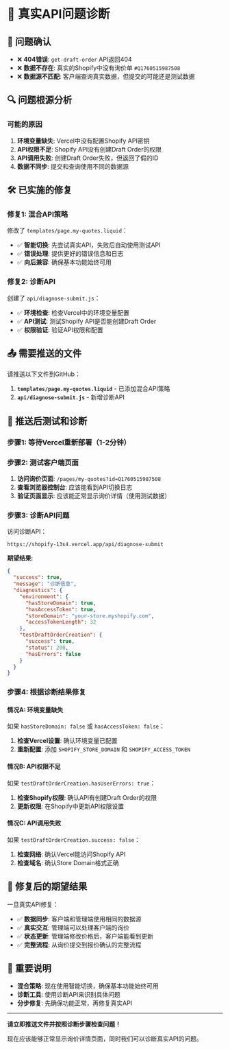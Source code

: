 # 🔧 真实API问题诊断

## 🚨 问题确认
- ❌ **404错误**: `get-draft-order` API返回404
- ❌ **数据不存在**: 真实的Shopify中没有询价单 `#Q1760515987508`
- ❌ **数据源不匹配**: 客户端查询真实数据，但提交的可能还是测试数据

## 🔍 问题根源分析

### 可能的原因
1. **环境变量缺失**: Vercel中没有配置Shopify API密钥
2. **API权限不足**: Shopify API没有创建Draft Order的权限
3. **API调用失败**: 创建Draft Order失败，但返回了假的ID
4. **数据不同步**: 提交和查询使用不同的数据源

## 🛠️ 已实施的修复

### 修复1: 混合API策略
修改了 `templates/page.my-quotes.liquid`：
- ✅ **智能切换**: 先尝试真实API，失败后自动使用测试API
- ✅ **错误处理**: 提供更好的错误信息和日志
- ✅ **向后兼容**: 确保基本功能始终可用

### 修复2: 诊断API
创建了 `api/diagnose-submit.js`：
- ✅ **环境检查**: 检查Vercel中的环境变量配置
- ✅ **API测试**: 测试Shopify API是否能创建Draft Order
- ✅ **权限验证**: 验证API权限和配置

## 📤 需要推送的文件

请推送以下文件到GitHub：
1. **`templates/page.my-quotes.liquid`** - 已添加混合API策略
2. **`api/diagnose-submit.js`** - 新增诊断API

## 🧪 推送后测试和诊断

### 步骤1: 等待Vercel重新部署（1-2分钟）

### 步骤2: 测试客户端页面
1. **访问询价页面**: `/pages/my-quotes?id=Q1760515987508`
2. **查看浏览器控制台**: 应该能看到API切换日志
3. **验证页面显示**: 应该能正常显示询价详情（使用测试数据）

### 步骤3: 诊断API问题
访问诊断API：
```
https://shopify-13s4.vercel.app/api/diagnose-submit
```

**期望结果**:
```json
{
  "success": true,
  "message": "诊断信息",
  "diagnostics": {
    "environment": {
      "hasStoreDomain": true,
      "hasAccessToken": true,
      "storeDomain": "your-store.myshopify.com",
      "accessTokenLength": 32
    },
    "testDraftOrderCreation": {
      "success": true,
      "status": 200,
      "hasErrors": false
    }
  }
}
```

### 步骤4: 根据诊断结果修复

#### 情况A: 环境变量缺失
如果 `hasStoreDomain: false` 或 `hasAccessToken: false`：
1. **检查Vercel设置**: 确认环境变量已配置
2. **重新配置**: 添加 `SHOPIFY_STORE_DOMAIN` 和 `SHOPIFY_ACCESS_TOKEN`

#### 情况B: API权限不足
如果 `testDraftOrderCreation.hasUserErrors: true`：
1. **检查Shopify权限**: 确认API有创建Draft Order的权限
2. **更新权限**: 在Shopify中更新API权限设置

#### 情况C: API调用失败
如果 `testDraftOrderCreation.success: false`：
1. **检查网络**: 确认Vercel能访问Shopify API
2. **检查域名**: 确认Store Domain格式正确

## 🎯 修复后的期望结果

一旦真实API修复：
- ✅ **数据同步**: 客户端和管理端使用相同的数据源
- ✅ **真实交互**: 管理端可以处理客户端的询价
- ✅ **状态更新**: 管理端修改价格后，客户端能看到更新
- ✅ **完整流程**: 从询价提交到报价确认的完整流程

## 📝 重要说明

- **混合策略**: 现在使用智能切换，确保基本功能始终可用
- **诊断工具**: 使用诊断API来识别具体问题
- **分步修复**: 先确保功能正常，再修复真实API

---

**请立即推送文件并按照诊断步骤检查问题！**

现在应该能够正常显示询价详情页面，同时我们可以诊断真实API的问题。
